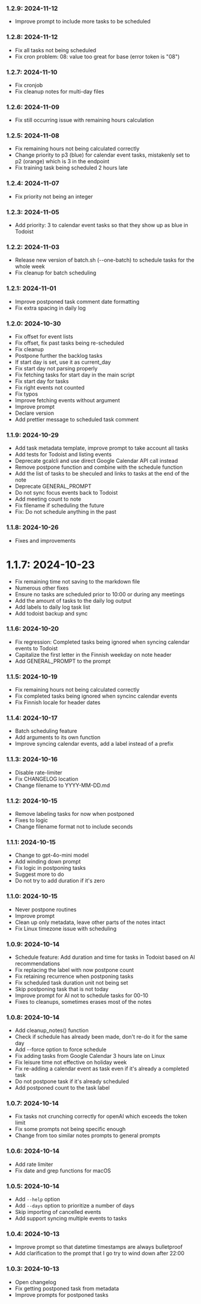 ### 1.2.9: 2024-11-12

* Improve prompt to include more tasks to be scheduled

### 1.2.8: 2024-11-12

* Fix all tasks not being scheduled
* Fix cron problem: 08: value too great for base (error token is "08")

### 1.2.7: 2024-11-10

* Fix cronjob
* Fix cleanup notes for multi-day files

### 1.2.6: 2024-11-09

* Fix still occurring issue with remaining hours calculation

### 1.2.5: 2024-11-08

* Fix remaining hours not being calculated correctly
* Change priority to p3 (blue) for calendar event tasks, mistakenly set to p2 (orange) which is 3 in the endpoint
* Fix training task being scheduled 2 hours late

### 1.2.4: 2024-11-07

* Fix priority not being an integer

### 1.2.3: 2024-11-05

* Add priority: 3 to calendar event tasks so that they show up as blue in Todoist

### 1.2.2: 2024-11-03

* Release new version of batch.sh (--one-batch) to schedule tasks for the whole week
* Fix cleanup for batch scheduling

### 1.2.1: 2024-11-01

* Improve postponed task comment date formatting
* Fix extra spacing in daily log

### 1.2.0: 2024-10-30

* Fix offset for event lists
* Fix offset, fix past tasks being re-scheduled
* Fix cleanup
* Postpone further the backlog tasks
* If start day is set, use it as current_day
* Fix start day not parsing properly
* Fix fetching tasks for start day in the main script
* Fix start day for tasks
* Fix right events not counted
* Fix typos
* Improve fetching events without argument
* Improve prompt
* Declare version
* Add prettier message to scheduled task comment

### 1.1.9: 2024-10-29

* Add task metadata template, improve prompt to take account all tasks
* Add tests for Todoist and listing events
* Deprecate gcalcli and use direct Google Calendar API call instead
* Remove postpone function and combine with the schedule function
* Add the list of tasks to be sheculed and links to tasks at the end of the note
* Deprecate GENERAL_PROMPT
* Do not sync focus events back to Todoist
* Add meeting count to note
* Fix filename if scheduling the future
* Fix: Do not schedule anything in the past

### 1.1.8: 2024-10-26

* Fixes and improvements

# 1.1.7: 2024-10-23

* Fix remaining time not saving to the markdown file
* Numerous other fixes
* Ensure no tasks are scheduled prior to 10:00 or during any meetings
* Add the amount of tasks to the daily log output
* Add labels to daily log task list
* Add todoist backup and sync

### 1.1.6: 2024-10-20

* Fix regression: Completed tasks being ignored when syncing calendar events to Todoist
* Capitalize the first letter in the Finnish weekday on note header
* Add GENERAL_PROMPT to the prompt

### 1.1.5: 2024-10-19

* Fix remaining hours not being calculated correctly
* Fix completed tasks being ignored when syncinc calendar events
* Fix Finnish locale for header dates

### 1.1.4: 2024-10-17

* Batch scheduling feature
* Add arguments to its own function
* Improve syncing calendar events, add a label instead of a prefix

### 1.1.3: 2024-10-16

* Disable rate-limiter
* Fix CHANGELOG location
* Change filename to YYYY-MM-DD.md

### 1.1.2: 2024-10-15

* Remove labeling tasks for now when postponed
* Fixes to logic
* Change filename format not to include seconds

### 1.1.1: 2024-10-15

* Change to gpt-4o-mini model
* Add winding down prompt
* Fix logic in postponing tasks
* Suggest more to do
* Do not try to add duration if it's zero

### 1.1.0: 2024-10-15

* Never postpone routines
* Improve prompt
* Clean up only metadata, leave other parts of the notes intact
* Fix Linux timezone issue with scheduling

### 1.0.9: 2024-10-14

* Schedule feature: Add duration and time for tasks in Todoist based on AI recommendations
* Fix replacing the label with now postpone count
* Fix retaining recurrence when postponing tasks
* Fix scheduled task duration unit not being set
* Skip postponing task that is not today
* Improve prompt for AI not to schedule tasks for 00-10
* Fixes to cleanups, sometimes erases most of the notes

### 1.0.8: 2024-10-14

* Add cleanup_notes() function
* Check if schedule has already been made, don't re-do it for the same day
* Add --force option to force schedule
* Fix adding tasks from Google Calendar 3 hours late on Linux
* Fix leisure time not effective on holiday week
* Fix re-adding a calendar event as task even if it's already a completed task
* Do not postpone task if it's already scheduled
* Add postponed count to the task label

### 1.0.7: 2024-10-14

* Fix tasks not crunching correctly for openAI which exceeds the token limit
* Fix some prompts not being specific enough
* Change from too similar notes prompts to general prompts

### 1.0.6: 2024-10-14

* Add rate limiter
* Fix date and grep functions for macOS

### 1.0.5: 2024-10-14

* Add `--help` option
* Add `--days` option to prioritize a number of days
* Skip importing of cancelled events
* Add support syncing multiple events to tasks

### 1.0.4: 2024-10-13

* Improve prompt so that datetime timestamps are always bulletproof
* Add clarification to the prompt that I go try to wind down after 22:00

### 1.0.3: 2024-10-13

* Open changelog
* Fix getting postponed task from metadata
* Improve prompts for postponed tasks